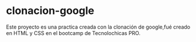 # clonacion-google
Este proyecto es una practica creada con la clonación de google,fué creado en HTML y CSS en el bootcamp de Tecnolochicas PRO.
